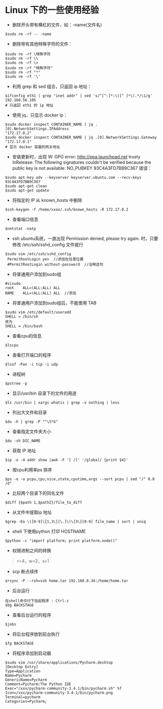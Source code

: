 # Linux 下的一些使用经验

- 删除开头带有横杠的文件，如：-name(文件名)

```
$sudo rm -rf -- -name
```

- 删除带有其他特殊字符的文件：

```
$sudo rm -rf \特殊字符
$sudo rm -rf \\
$sudo rm -rf \>
$sudo rm -rf "特殊字符"
$sudo rm -rf "*"
$sudo rm -rf '\'
```

- 利用 grep 和 sed 组合，只返回 ip 地址：

```
$ifconfig eth1 | grep "inet addr" | sed 's/^[^:]*:\([^ ]*\).*/\1/g'
192.168.56.105
# 只返回 eth1 的 ip 地址
```

- 使用 jq，只显示 docker ip：

```
$sudo docker inspect CONTAINER_NAME | jq .[0].NetworkSettings.IPAddress
"172.17.0.2"
$sudo docker inspect CONTAINER_NAME | jq .[0].NetworkSettings.Gateway
"172.17.0.1"
# 显示 docker 容器的网关地址
```

- 安装更新时，出现 W: GPG error: http://ppa.launchpad.net trusty InRelease: The following signatures couldn't be verified because the public key is not available: NO_PUBKEY 93C4A3FD7BB9C367
 错误：

```
$sudo apt-key adv --keyserver keyserver.ubuntu.com --recv-keys 93C4A3FD7BB9C367
$sudo apt-get clean
$sudo apt-get update
```

- 将指定的 IP 从 known_hosts 中删除

```
$ssh-keygen -f /home/xxoo/.ssh/known_hosts -R 172.17.0.2
```

- 查看端口信息

```
$netstat -natp
```

- ssh ubuntu系统，一直出现 Permission denied, please try again. 时，只要修改 /etc/ssh/sshd_config 文件就行

```
$sudo vim /etc/ssh/sshd_config
 PermitRootLogin yes  //添加在任意位置
 #PermitRootLogin without-password  //注释这句
```

- 将普通用户添加到sudo组

```
#visudo
root    ALL=(ALL:ALL) ALL
NAME    ALL=(ALL:ALL) ALL  //添加
```

- 将普通用户添加到sudo组后，不能使用 TAB

```
$sudo vim /etc/default/useradd
SHELL = /bin/sh
改为
SHELL = /bin/bash
```

- 查看cpu的信息

```
$lscpu
```

- 查看打开端口的程序

```
$lsof -Pan -i tcp -i udp
```

- 进程树

```
$pstree -p
```

- 显示/usr/bin 目录下的文件的用途

```
$ls /usr/bin | xargs whatis | grep -v nothing | less
```

- 列出大文件和目录

```
$du -h | grep -P "^\S*G"
```

- 查看指定文件夹大小

```
$du -sh DIC_NAME
```

- 获取 IP 地址

```
$ip -o -4 addr show |awk -F '[ /]' '/global/ {print $4}'
```

- 按cpu利用率ps 排序

```
$ps -e -o pcpu,cpu,nice,state,cputime,args --sort pcpu | sed "/^ 0.0 /d"
```

- 比较两个目录下的同名文件

```
$diff {$path 1,$path2}/file_to_diff
```

- 从文件中提取ip 地址

```
$grep -Eo \([0-9]\{1,3\}[\.]\)\{3\}[0-9] file_name | sort | uniq
```

- shell 下使用python 打印 HOSTNAME

```
$python -c "import platform; print platform.node()"
```

- 权限进制之间的转换

> r=4，w=2，x=1

- scp 断点续传

```
$rsync -P --rsh=ssh home.tar 192.168.0.34:/home/home.tar
```

- 后台运行

```
在shell命令行下挂起程序 : Ctrl-z
$bg BACKSTAGE
```

- 查看后台运行的程序

```
$jobs
```

- 将后台程序放到前台执行

```
$fg BACKSTAGE
```

- 将程序添加到启动器

```
$sudo vim /usr/share/applications/Pycharm.desktop
[Desktop Entry]
Type=Application
Name=Pycharm
GenericName=Pycharm
Comment=Pycharm:The Python IDE
Exec="/xxx/pycharm-community-3.4.1/bin/pycharm.sh" %f
Icon=/xxx/pycharm-community-3.4.1/bin/pycharm.png
Terminal=pycharm
Categories=Pycharm;
```
